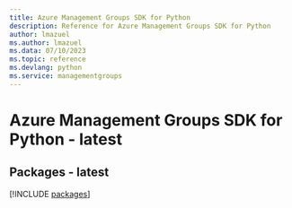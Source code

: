 ```yaml
---
title: Azure Management Groups SDK for Python
description: Reference for Azure Management Groups SDK for Python
author: lmazuel
ms.author: lmazuel
ms.data: 07/10/2023
ms.topic: reference
ms.devlang: python
ms.service: managementgroups
---
```

# Azure Management Groups SDK for Python - latest
## Packages - latest
[!INCLUDE [packages](management-groups-index.md)]